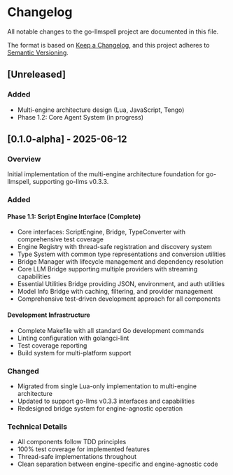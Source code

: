 # Changelog

All notable changes to the go-llmspell project are documented in this file.

The format is based on [Keep a Changelog](https://keepachangelog.com/en/1.0.0/),
and this project adheres to [Semantic Versioning](https://semver.org/spec/v2.0.0.html).

## [Unreleased]

### Added
- Multi-engine architecture design (Lua, JavaScript, Tengo)
- Phase 1.2: Core Agent System (in progress)

## [0.1.0-alpha] - 2025-06-12

### Overview
Initial implementation of the multi-engine architecture foundation for go-llmspell, supporting go-llms v0.3.3.

### Added

#### Phase 1.1: Script Engine Interface (Complete)
- Core interfaces: ScriptEngine, Bridge, TypeConverter with comprehensive test coverage
- Engine Registry with thread-safe registration and discovery system
- Type System with common type representations and conversion utilities
- Bridge Manager with lifecycle management and dependency resolution
- Core LLM Bridge supporting multiple providers with streaming capabilities
- Essential Utilities Bridge providing JSON, environment, and auth utilities
- Model Info Bridge with caching, filtering, and provider management
- Comprehensive test-driven development approach for all components

#### Development Infrastructure
- Complete Makefile with all standard Go development commands
- Linting configuration with golangci-lint
- Test coverage reporting
- Build system for multi-platform support

### Changed
- Migrated from single Lua-only implementation to multi-engine architecture
- Updated to support go-llms v0.3.3 interfaces and capabilities
- Redesigned bridge system for engine-agnostic operation

### Technical Details
- All components follow TDD principles
- 100% test coverage for implemented features
- Thread-safe implementations throughout
- Clean separation between engine-specific and engine-agnostic code

